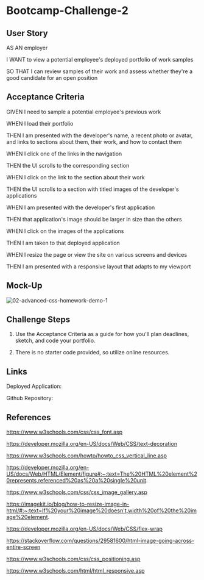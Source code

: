 # Bootcamp-Challenge-2

## User Story

AS AN employer

I WANT to view a potential employee's deployed portfolio of work samples

SO THAT I can review samples of their work and assess whether they're a good candidate for an open position

## Acceptance Criteria

GIVEN I need to sample a potential employee's previous work

WHEN I load their portfolio

THEN I am presented with the developer's name, a recent photo or avatar, and links to sections about them, their work, and how to contact them

WHEN I click one of the links in the navigation

THEN the UI scrolls to the corresponding section

WHEN I click on the link to the section about their work

THEN the UI scrolls to a section with titled images of the developer's applications

WHEN I am presented with the developer's first application

THEN that application's image should be larger in size than the others

WHEN I click on the images of the applications

THEN I am taken to that deployed application

WHEN I resize the page or view the site on various screens and devices

THEN I am presented with a responsive layout that adapts to my viewport

## Mock-Up

![02-advanced-css-homework-demo-1](https://user-images.githubusercontent.com/114205917/197721292-a3efce3e-df60-4c5d-8760-17be3f3b3745.gif)


## Challenge Steps

1. Use the Acceptance Criteria as a guide for how you'll plan deadlines, sketch, and code your portfolio.

2. There is no starter code provided, so utilize online resources.

## Links

Deployed Application:

Github Repository: 

## References

https://www.w3schools.com/css/css_font.asp

https://developer.mozilla.org/en-US/docs/Web/CSS/text-decoration

https://www.w3schools.com/howto/howto_css_vertical_line.asp

https://developer.mozilla.org/en-US/docs/Web/HTML/Element/figure#:~:text=The%20HTML%20element%20represents,referenced%20as%20a%20single%20unit.

https://www.w3schools.com/css/css_image_gallery.asp

https://imagekit.io/blog/how-to-resize-image-in-html/#:~:text=If%20your%20image%20doesn't,width%20of%20the%20image%20element.

https://developer.mozilla.org/en-US/docs/Web/CSS/flex-wrap

https://stackoverflow.com/questions/29581600/html-image-going-across-entire-screen

https://www.w3schools.com/css/css_positioning.asp

https://www.w3schools.com/html/html_responsive.asp

